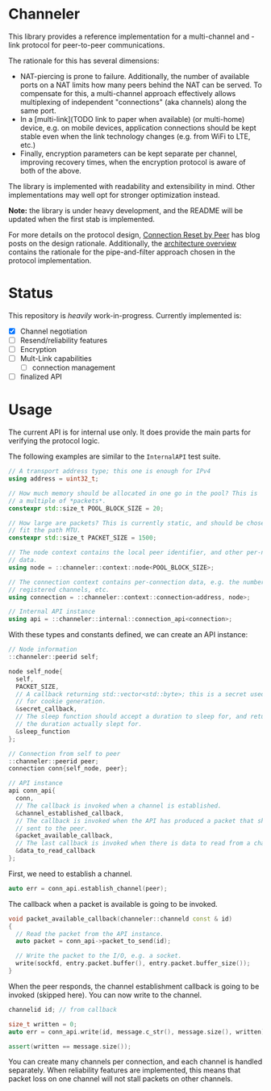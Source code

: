 # Channeler

This library provides a reference implementation for a multi-channel and -link
protocol for peer-to-peer communications.

The rationale for this has several dimensions:

* NAT-piercing is prone to failure. Additionally, the number of available ports
  on a NAT limits how many peers behind the NAT can be served. To compensate
  for this, a multi-channel approach effectively allows multiplexing of
  independent "connections" (aka channels) along the same port.
* In a [multi-link](TODO link to paper when available) (or multi-home) device,
  e.g. on mobile devices, application connections should be kept stable even
  when the link technology changes (e.g. from WiFi to LTE, etc.)
* Finally, encryption parameters can be kept separate per channel, improving
  recovery times, when the encryption protocol is aware of both of the above.

The library is implemented with readability and extensibility in mind. Other
implementations may well opt for stronger optimization instead.

**Note:** the library is under heavy development, and the README will be updated when
  the first stab is implemented.

For more details on the protocol design, [Connection Reset by Peer](https://reset.substack.com)
has blog posts on the design rationale. Additionally, the
[architecture overview](docs/architecture.md) contains the rationale for the
pipe-and-filter approach chosen in the protocol implementation.

# Status

This repository is *heavily* work-in-progress. Currently implemented is:

- [x] Channel negotiation
- [ ] Resend/reliability features
- [ ] Encryption
- [ ] Mult-Link capabilities
  - [ ] connection management
- [ ] finalized API

# Usage

The current API is for internal use only. It does provide the main parts for
verifying the protocol logic.

The following examples are similar to the `InternalAPI` test suite.

```c++
// A transport address type; this one is enough for IPv4
using address = uint32_t;

// How much memory should be allocated in one go in the pool? This is
// a multiple of *packets*.
constexpr std::size_t POOL_BLOCK_SIZE = 20;

// How large are packets? This is currently static, and should be chosen to
// fit the path MTU.
constexpr std::size_t PACKET_SIZE = 1500;

// The node context contains the local peer identifier, and other per-node
// data.
using node = ::channeler::context::node<POOL_BLOCK_SIZE>;

// The connection context contains per-connection data, e.g. the number of
// registered channels, etc.
using connection = ::channeler::context::connection<address, node>;

// Internal API instance
using api = ::channeler::internal::connection_api<connection>;
```

With these types and constants defined, we can create an API instance:

```c++
// Node information
::channeler::peerid self;

node self_node{
  self,
  PACKET_SIZE,
  // A callback returning std::vector<std::byte>; this is a secret used
  // for cookie generation.
  &secret_callback,
  // The sleep function should accept a duration to sleep for, and return
  // the duration actually slept for.
  &sleep_function
};

// Connection from self to peer
::channeler::peerid peer;
connection conn{self_node, peer};

// API instance
api conn_api{
  conn,
  // The callback is invoked when a channel is established.
  &channel_established_callback,
  // The callback is invoked when the API has produced a packet that should be
  // sent to the peer.
  &packet_available_callback,
  // The last callback is invoked when there is data to read from a channel.
  &data_to_read_callback
};
```

First, we need to establish a channel.

```c++
auto err = conn_api.establish_channel(peer);
```

The callback when a packet is available is going to be invoked.

```c++
void packet_available_callback(channeler::channeld const & id)
{
  // Read the packet from the API instance.
  auto packet = conn_api->packet_to_send(id);

  // Write the packet to the I/O, e.g. a socket.
  write(sockfd, entry.packet.buffer(), entry.packet.buffer_size());
}
```

When the peer responds, the channel establishment callback is going to be
invoked (skipped here). You can now write to the channel.

```c++
channelid id; // from callback

size_t written = 0;
auto err = conn_api.write(id, message.c_str(), message.size(), written);

assert(written == message.size());
```

You can create many channels per connection, and each channel is handled
separately. When reliability features are implemented, this means that
packet loss on one channel will not stall packets on other channels.
